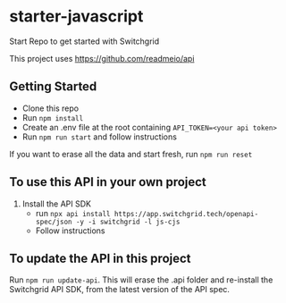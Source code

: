 # starter-javascript
Start Repo to get started with Switchgrid

This project uses https://github.com/readmeio/api


## Getting Started
- Clone this repo
- Run `npm install`
- Create an .env file at the root containing `API_TOKEN=<your api token>`
- Run `npm run start` and follow instructions

If you want to erase all the data and start fresh, run `npm run reset`

## To use this API in your own project


1. Install the API SDK
    - run `npx api install https://app.switchgrid.tech/openapi-spec/json -y -i switchgrid -l js-cjs`
    - Follow instructions



## To update the API in this project 
Run `npm run update-api`. This will erase the .api folder and re-install the Switchgrid API SDK, from the latest version of the API spec.